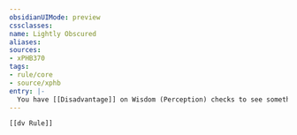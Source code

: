 ```yaml
---
obsidianUIMode: preview
cssclasses:
name: Lightly Obscured
aliases:
sources:
- xPHB370
tags:
- rule/core
- source/xphb
entry: |-
  You have [[Disadvantage]] on Wisdom (Perception) checks to see something in a Lightly Obscured space.
---
```


```meta-bind-embed
[[dv Rule]]
```